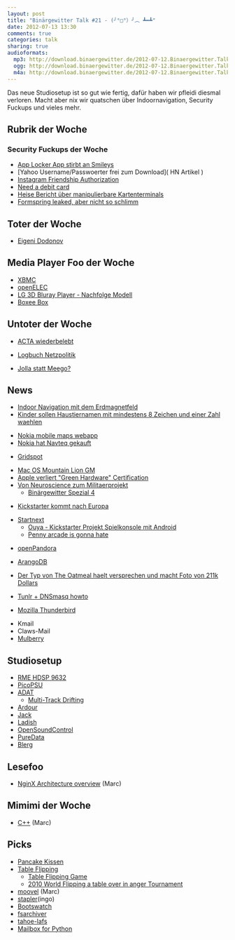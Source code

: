```yaml
---
layout: post
title: "Binärgewitter Talk #21 - (╯°□°）╯︵ ┻━┻"
date: 2012-07-13 13:30
comments: true
categories: talk
sharing: true
audioformats:
  mp3: http://download.binaergewitter.de/2012-07-12.Binaergewitter.Talk.21.mp3
  ogg: http://download.binaergewitter.de/2012-07-12.Binaergewitter.Talk.21.ogg
  m4a: http://download.binaergewitter.de/2012-07-12.Binaergewitter.Talk.21.m4a
---
```

Das neue Studiosetup ist so gut wie fertig, dafür haben wir pfleidi diesmal verloren. Macht aber nix wir quatschen über Indoornavigation, Security Fuckups und vieles mehr.

## Rubrik der Woche
### Security Fuckups der Woche
* [App Locker App stirbt an Smileys](http://www.androidincanada.ca/news/vulnerability-for-asus-app-app-locker-found/ )
* [Yahoo Username/Passwoerter frei zum Download]( HN Artikel )
* [Instagram Friendship Authorization]( http://packetstormsecurity.org/files/114639/instagram-auth.txt )
* [Need a debit card]( https://twitter.com/NeedADebitCard )
* [Heise Bericht über manipulierbare Kartenterminals](http://www.heise.de/newsticker/meldung/EC-Karten-PIN-Klau-am-Kartenterminal-moeglich-1636550.html )
* [Formspring leaked, aber nicht so schlimm]( http://blog.formspring.me/2012/07/urgent-change-your-formspring-password/ ) 

## Toter der Woche
* [Eigeni Dodonov](http://www.pro-linux.de/news/1/18586/eugeni-dodonov-toedlich-verunglueckt.html )

## Media Player Foo der Woche
* [XBMC](http://xbmc.org/ )
* [openELEC](http://openelec.tv/ )
* [LG 3D Bluray Player - Nachfolge Modell](http://www.amazon.de/gp/product/B007KJ57O8/ref=as_li_ss_tl?ie=UTF8&camp=1638&creative=19454&creativeASIN=B007KJ57O8&linkCode=as2&tag=trektrip )
* [Boxee Box](http://www.amazon.de/gp/product/B0043EV3MS/ref=as_li_ss_tl?ie=UTF8&camp=1638&creative=19454&creativeASIN=B0043EV3MS&linkCode=as2&tag=trektrip )

## Untoter der Woche
* [ACTA wiederbelebt](http://www.heise.de/newsticker/meldung/Kanadisch-europaeisches-Handelsabkommen-ACTA-reloaded-1636041.html )
 - [Logbuch Netzpolitik](http://logbuch-netzpolitik.de/lnp031-handwerkliche-fehler/ )
* [Jolla statt Meego?]( http://www.heise.de/newsticker/meldung/MeeGo-ist-tot-es-lebe-Jolla-1634265.html )

## News
- [Indoor Navigation mit dem Erdmagnetfeld]( http://tech.slashdot.org/story/12/07/09/196234/indoor-navigation-on-your-smartphone-using-the-earths-magnetic-field )
- [Kinder sollen Haustiernamen mit mindestens 8 Zeichen und einer Zahl waehlen]( http://www.newsbiscuit.com/2012/06/08/children-warned-name-of-first-pet-should-contain-8-characters-and-a-digit/ )
* [Nokia mobile maps webapp]( http://m.maps.nokia.com/#action=search&params=%7B%7D&bmk=1 )  
 * [Nokia hat Navteq gekauft](http://de.wikipedia.org/wiki/Navteq )
- [Gridspot]( https://gridspot.com/compute/ )
* [Mac OS Mountain Lion GM]( internet://InstallESD.dmg )  
* [Apple verliert "Green Hardware" Certification](http://apple.slashdot.org/story/12/07/07/2140231/apple-exits-green-hardware-certification-program )
* [Von Neuroscience zum Militaerprojekt]( http://chronicle.com/article/From-Bench-to-Bunker-/132743/ )
  * [Binärgewitter Spezial 4](http://blog.binaergewitter.de/blog/2012/05/17/binaergewitter-spezial-number-4-distributed-computing/ )
- [Kickstarter kommt nach Europa](http://www.pro-linux.de/news/1/18596/crowdfunding-kickstarter-kommt-nach-europa.html )
 * [Startnext](http://startnext.de )
    * [Ouya - Kickstarter Projekt Spielkonsole mit Android]( http://www.kickstarter.com/projects/ouya/ouya-a-new-kind-of-video-game-console )  
    * [Penny arcade is gonna hate]( http://penny-arcade.com/report/editorial-article/the-reality-of-the-ouya-console-doesnt-match-the-hype-why-you-should-be-ske ) 
- [openPandora](http://openpandora.org/ )
* [ArangoDB]( https://github.com/triAGENS/ArangoDB/wiki ) 
- [Der Typ von The Oatmeal haelt versprechen und macht Foto von 211k Dollars]( http://theoatmeal.com/blog/charity_money )
* [Tunlr + DNSmasq howto]( http://tunlr.net/forums/topic/noob-guide-to-setting-up-tunlr-and-dnsmasq-permanently-on-mac-os-x/ ) 
- [Mozilla Thunderbird](http://www.pro-linux.de/news/1/18582/mozilla-faehrt-thunderbird-engagement-zurueck.html )
 * Kmail
 * Claws-Mail
 * [Mulberry](http://de.wikipedia.org/wiki/Mulberry_%28Software%29 )

## Studiosetup
* [RME HDSP 9632](http://www.thomann.de/de/rme_digi_9632_hdsp_pcikarte.htm )
* [PicoPSU](http://www.amazon.de/gp/product/B005OKCN0G/ref=as_li_ss_tl?ie=UTF8&camp=1638&creative=19454&creativeASIN=B005OKCN0G&linkCode=as2&tag=trektrip )
* [ADAT]( https://de.wikipedia.org/wiki/Alesis_Digital_Audio_Tape )
    * [Multi-Track Drifting](https://i0.kym-cdn.com/entries/icons/original/000/000/727/DenshaDeD_ch01p16-17.png )
* [Ardour](http://ardour.org/ )
* [Jack](http://jackaudio.org/ )
* [Ladish](http://ladish.org/ )
* [OpenSoundControl](http://opensoundcontrol.org/ )
* [PureData](http://puredata.info/ )
* [Blerg]( https://github.com/Binaergewitter/serious-bg )

## Lesefoo
* [NginX Architecture overview]( http://www.aosabook.org/en/nginx.html )  (Marc)

## Mimimi der Woche
* [C++](wtf://lol) (Marc)

## Picks
- [Pancake Kissen]( https://lh5.googleusercontent.com/-zkz8G_CUnvE/T_7tBMbrhEI/AAAAAAAAIn4/g0_c6hlBoCA/s735/Pancake.jpeg )
- [Table Flipping]( http://knowyourmeme.com/memes/flipping-tables-%E2%95%AF%E2%96%A1%EF%BC%89%E2%95%AF%EF%B8%B5-%E2%94%BB%E2%94%81%E2%94%BB )
    - [Table Flipping Game]( http://www.youtube.com/watch?v=REYwafK2uKE )
    - [2010 World Flipping a table over in anger Tournament](http://www.youtube.com/watch?v=Jx9A5fNQ8SQ )
- [moovel]( https://www.moovel.com )  (Marc)
- [stapler](https://bbs.archlinux.org/viewtopic.php?id=77388 )(ingo)
- [Bootswatch]( http://bootswatch.com/ )
- [fsarchiver](http://www.fsarchiver.org )
- [tahoe-lafs](https://tahoe-lafs.org/trac/tahoe-lafs )
- [Mailbox for Python]( http://docs.python.org/library/mailbox.html )

